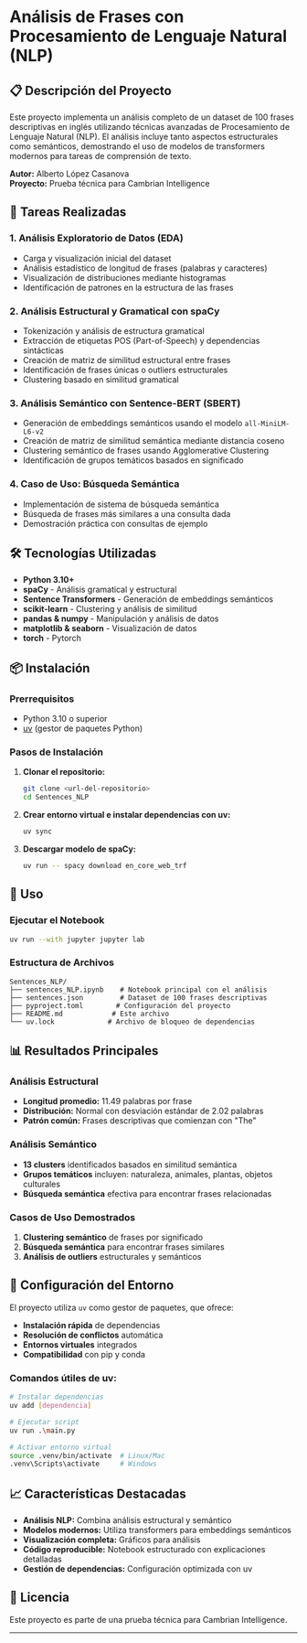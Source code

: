 # Análisis de Frases con Procesamiento de Lenguaje Natural (NLP)

## 📋 Descripción del Proyecto

Este proyecto implementa un análisis completo de un dataset de 100 frases descriptivas en inglés utilizando técnicas avanzadas de Procesamiento de Lenguaje Natural (NLP). El análisis incluye tanto aspectos estructurales como semánticos, demostrando el uso de modelos de transformers modernos para tareas de comprensión de texto.

**Autor:** Alberto López Casanova  
**Proyecto:** Prueba técnica para Cambrian Intelligence

## 🎯 Tareas Realizadas

### 1. **Análisis Exploratorio de Datos (EDA)**
- Carga y visualización inicial del dataset
- Análisis estadístico de longitud de frases (palabras y caracteres)
- Visualización de distribuciones mediante histogramas
- Identificación de patrones en la estructura de las frases

### 2. **Análisis Estructural y Gramatical con spaCy**
- Tokenización y análisis de estructura gramatical
- Extracción de etiquetas POS (Part-of-Speech) y dependencias sintácticas
- Creación de matriz de similitud estructural entre frases
- Identificación de frases únicas o outliers estructurales
- Clustering basado en similitud gramatical

### 3. **Análisis Semántico con Sentence-BERT (SBERT)**
- Generación de embeddings semánticos usando el modelo `all-MiniLM-L6-v2`
- Creación de matriz de similitud semántica mediante distancia coseno
- Clustering semántico de frases usando Agglomerative Clustering
- Identificación de grupos temáticos basados en significado

### 4. **Caso de Uso: Búsqueda Semántica**
- Implementación de sistema de búsqueda semántica
- Búsqueda de frases más similares a una consulta dada
- Demostración práctica con consultas de ejemplo

## 🛠️ Tecnologías Utilizadas

- **Python 3.10+**
- **spaCy** - Análisis gramatical y estructural
- **Sentence Transformers** - Generación de embeddings semánticos
- **scikit-learn** - Clustering y análisis de similitud
- **pandas & numpy** - Manipulación y análisis de datos
- **matplotlib & seaborn** - Visualización de datos
- **torch** - Pytorch

## 📦 Instalación

### Prerrequisitos
- Python 3.10 o superior
- [uv](https://docs.astral.sh/uv/) (gestor de paquetes Python)

### Pasos de Instalación

1. **Clonar el repositorio:**
   ```bash
   git clone <url-del-repositorio>
   cd Sentences_NLP
   ```

2. **Crear entorno virtual e instalar dependencias con uv:**
   ```bash
   uv sync
   ```

3. **Descargar modelo de spaCy:**
   ```bash
   uv run -- spacy download en_core_web_trf
   ```

## 🚀 Uso

### Ejecutar el Notebook
```bash
uv run --with jupyter jupyter lab
```

### Estructura de Archivos
```
Sentences_NLP/
├── sentences_NLP.ipynb    # Notebook principal con el análisis
├── sentences.json         # Dataset de 100 frases descriptivas
├── pyproject.toml        # Configuración del proyecto
├── README.md            # Este archivo
└── uv.lock             # Archivo de bloqueo de dependencias
```

## 📊 Resultados Principales

### Análisis Estructural
- **Longitud promedio:** 11.49 palabras por frase
- **Distribución:** Normal con desviación estándar de 2.02 palabras
- **Patrón común:** Frases descriptivas que comienzan con "The"

### Análisis Semántico
- **13 clusters** identificados basados en similitud semántica
- **Grupos temáticos** incluyen: naturaleza, animales, plantas, objetos culturales
- **Búsqueda semántica** efectiva para encontrar frases relacionadas

### Casos de Uso Demostrados
1. **Clustering semántico** de frases por significado
2. **Búsqueda semántica** para encontrar frases similares
3. **Análisis de outliers** estructurales y semánticos

## 🔧 Configuración del Entorno

El proyecto utiliza `uv` como gestor de paquetes, que ofrece:
- **Instalación rápida** de dependencias
- **Resolución de conflictos** automática
- **Entornos virtuales** integrados
- **Compatibilidad** con pip y conda

### Comandos útiles de uv:
```bash
# Instalar dependencias
uv add [dependencia]

# Ejecutar script
uv run .\main.py  

# Activar entorno virtual
source .venv/bin/activate  # Linux/Mac
.venv\Scripts\activate     # Windows
```

## 📈 Características Destacadas

- **Análisis NLP:** Combina análisis estructural y semántico
- **Modelos modernos:** Utiliza transformers para embeddings semánticos
- **Visualización completa:** Gráficos para análisis
- **Código reproducible:** Notebook estructurado con explicaciones detalladas
- **Gestión de dependencias:** Configuración optimizada con uv

## 📝 Licencia

Este proyecto es parte de una prueba técnica para Cambrian Intelligence.

---